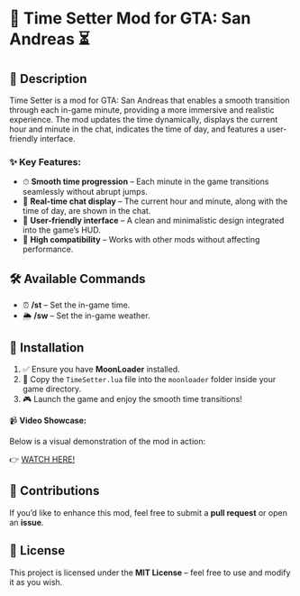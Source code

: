 # 🚀 Time Setter Mod for GTA: San Andreas ⏳

## 📝 Description
Time Setter is a mod for GTA: San Andreas that enables a smooth transition through each in-game minute, providing a more immersive and realistic experience. The mod updates the time dynamically, displays the current hour and minute in the chat, indicates the time of day, and features a user-friendly interface.

### ✨ Key Features:
- ⏱ **Smooth time progression** – Each minute in the game transitions seamlessly without abrupt jumps.
- 💬 **Real-time chat display** – The current hour and minute, along with the time of day, are shown in the chat.
- 🎨 **User-friendly interface** – A clean and minimalistic design integrated into the game’s HUD.
- 🔧 **High compatibility** – Works with other mods without affecting performance.

## 🛠 Available Commands
- ⏰ **/st** – Set the in-game time.
- 🌦 **/sw** – Set the in-game weather.

## 🔧 Installation
1. ✅ Ensure you have **MoonLoader** installed.
2. 📂 Copy the `TimeSetter.lua` file into the `moonloader` folder inside your game directory.
3. 🎮 Launch the game and enjoy the smooth time transitions!

📹 **Video Showcase:**

Below is a visual demonstration of the mod in action:

👉  [WATCH HERE!](https://streamable.com/6xi88s)


## 🤝 Contributions
If you’d like to enhance this mod, feel free to submit a **pull request** or open an **issue**.

## 📜 License
This project is licensed under the **MIT License** – feel free to use and modify it as you wish.

